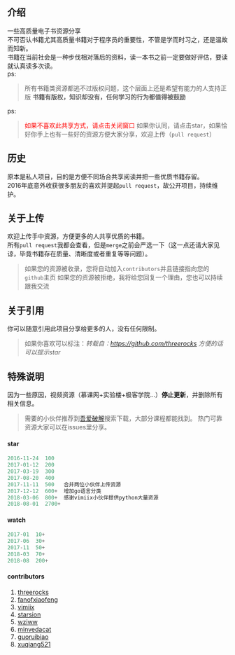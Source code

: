 ## 介绍
一些高质量电子书资源分享   
不可否认书籍尤其高质量书籍对于程序员的重要性，不管是学而时习之，还是温故而知新。   
书籍在当前社会是一种步伐相对落后的资料，读一本书之前一定要做好评估，要读就认真读多次读。   
ps:
> 所有书籍类资源都逃不过版权问题，这个层面上还是希望有能力的人支持正版
> **书籍有版权，知识却没有，任何学习的行为都值得被鼓励**

ps:

> <span style="color: red">如果不喜欢此共享方式，请点击关闭窗口</span>
> 如果你认同，请点击star，如果恰好你手上也有一些好的资源方便大家分享，欢迎上传（`pull request`）

## 历史
原本是私人项目，目的是方便不同场合共享阅读并把一些优质书籍存留。   
2016年底意外收获很多朋友的喜欢并提起`pull request`，故公开项目，持续维护。

## 关于上传
欢迎上传手中资源，方便更多的人共享优质的书籍。   
所有`pull request`我都会查看，但是`merge`之前会严选一下（这一点还请大家见谅，毕竟书籍存在质量、清晰度或者重复等等问题）。
> 如果您的资源被收录，您将自动加入`contributors`并且链接指向您的`github`主页
> 如果您的资源被拒绝，我将给您回复一个理由，您也可以持续跟我交流

## 关于引用
你可以随意引用此项目分享给更多的人，没有任何限制。
> 如果你喜欢可以标注：*转载自：https://github.com/threerocks*
> *方便的话可以提示star*

## 特殊说明
因为一些原因，视频资源（慕课网+实验楼+极客学院...）**停止更新**，并删除所有相关信息。   
> 需要的小伙伴推荐到[吾爱破解](https://www.52pojie.cn/)搜索下载，大部分课程都能找到。
> 热门可靠资源大家可以在issues里分享。


#### star

```js
2016-11-24  100 
2017-01-12  200
2017-03-19  300
2017-08-20  400
2017-11-11  500   合并两位小伙伴上传资源
2017-12-12  600+  增加go语言分类
2018-03-06  800+  感谢vimiix小伙伴提供python大量资源
2018-08-01  2700+ 
```
#### watch

```js
2017-01  10+ 
2017-06  30+
2017-11  50+
2018-03  70+
2018-08  200+
```
#### contributors
1. [threerocks](https://github.com/threerocks)
1. [fanofxiaofeng](https://github.com/fanofxiaofeng)
1. [vimiix](https://github.com/vimiix)
3. [starsion](https://github.com/starsion)
4. [wziww](https://github.com/wziww)
5. [minvedacat](https://github.com/minvedacat)
6. [guoruibiao](https://github.com/guoruibiao)
7. [xuqiang521](https://github.com/xuqiang521)


